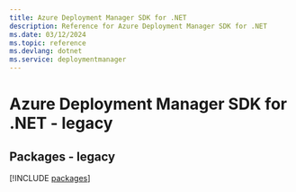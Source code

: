 ```yaml
---
title: Azure Deployment Manager SDK for .NET
description: Reference for Azure Deployment Manager SDK for .NET
ms.date: 03/12/2024
ms.topic: reference
ms.devlang: dotnet
ms.service: deploymentmanager
---
```

# Azure Deployment Manager SDK for .NET - legacy
## Packages - legacy
[!INCLUDE [packages](deployment-manager-index.md)]